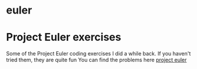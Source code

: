 # euler
Project Euler exercises
====

Some of the Project Euler coding exercises I did a while back.  If you haven't tried them, they are quite fun
You can find the problems here [project euler](https://projecteuler.net// "Title")

